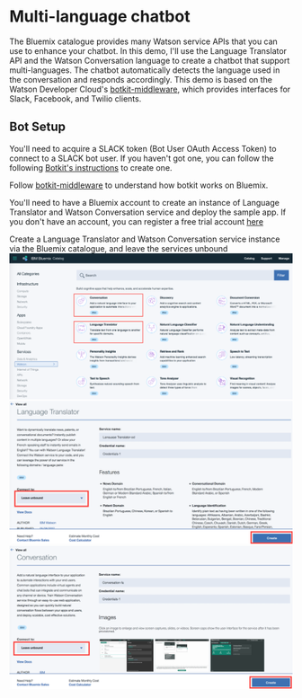 # Multi-language chatbot
The Bluemix catalogue provides many Watson service APIs that you can use to enhance your chatbot. In this demo, I'll use the Language Translator API and the Watson Conversation language to create a chatbot that support multi-languages. The chatbot automatically detects the language used in the conversation and responds accordingly. This demo is based on the Watson Developer Cloud's [botkit-middleware](https://github.com/watson-developer-cloud/botkit-middleware), which provides interfaces for Slack, Facebook, and Twilio clients.

## Bot Setup
You'll need to acquire a SLACK token (Bot User OAuth Access Token) to connect to a SLACK bot user. If you haven't got one, you can follow the following [Botkit's instructions](https://github.com/howdyai/botkit) to create one.

Follow [botkit-middleware](https://github.com/watson-developer-cloud/botkit-middleware) to understand how botkit works on Bluemix.

You'll need to have a Bluemix account to create an instance of Language Translator and Watson Conversation service and deploy the sample app. If you don't have an account, you can register a free trial account [here](https://console.ng.bluemix.net/registration/)

Create a Language Translator and Watson Conversation service instance via the Bluemix catalogue, and leave the services unbound
![Bluemix catalog - Watson](./images/Bluemix_Catalog_Watson.png)
![Create Translator service](./images/create_translator_service.png) ![Create Conversation service](./images/create_conversation_service.png)
